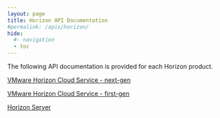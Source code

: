 ```yaml
---
layout: page
title: Horizon API Documentation
#permalink: /apis/horizon/
hide:
  #- navigation
  - toc
---
```


The following API documentation is provided for each Horizon product.

[VMware Horizon Cloud Service - next-gen](horizon-cloud-nextgen/index.md)

[VMware Horizon Cloud Service - first-gen](horizon-daas/index.md)

[Horizon Server](horizon-server/index.md)

